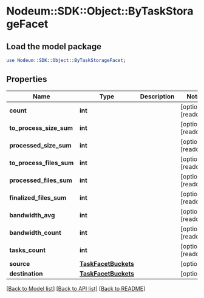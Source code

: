 # Nodeum::SDK::Object::ByTaskStorageFacet

## Load the model package
```perl
use Nodeum::SDK::Object::ByTaskStorageFacet;
```

## Properties
Name | Type | Description | Notes
------------ | ------------- | ------------- | -------------
**count** | **int** |  | [optional] [readonly] 
**to_process_size_sum** | **int** |  | [optional] [readonly] 
**processed_size_sum** | **int** |  | [optional] [readonly] 
**to_process_files_sum** | **int** |  | [optional] [readonly] 
**processed_files_sum** | **int** |  | [optional] [readonly] 
**finalized_files_sum** | **int** |  | [optional] [readonly] 
**bandwidth_avg** | **int** |  | [optional] [readonly] 
**bandwidth_count** | **int** |  | [optional] [readonly] 
**tasks_count** | **int** |  | [optional] [readonly] 
**source** | [**TaskFacetBuckets**](TaskFacetBuckets.md) |  | [optional] 
**destination** | [**TaskFacetBuckets**](TaskFacetBuckets.md) |  | [optional] 

[[Back to Model list]](../README.md#documentation-for-models) [[Back to API list]](../README.md#documentation-for-api-endpoints) [[Back to README]](../README.md)


